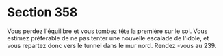 # Section 358

Vous perdez l'équilibre et vous tombez tête la première sur le sol. Vous estimez
préférable de ne pas tenter une nouvelle escalade de l'idole, et vous repartez donc vers le
tunnel dans le mur nord. Rendez -vous au 239.